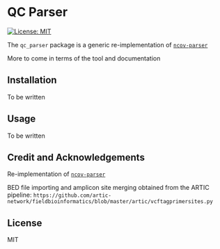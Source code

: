 # QC Parser

[![License: MIT](https://img.shields.io/badge/License-MIT-yellow.svg)](https://opensource.org/licenses/MIT)

The `qc_parser` package is a generic re-implementation of [`ncov-parser`](https://github.com/simpsonlab/ncov-parser)

More to come in terms of the tool and documentation

## Installation
To be written

## Usage
To be written

## Credit and Acknowledgements
Re-implementation of [`ncov-parser`](https://github.com/simpsonlab/ncov-parser)

BED file importing and amplicon site merging obtained from the ARTIC pipeline:
`https://github.com/artic-network/fieldbioinformatics/blob/master/artic/vcftagprimersites.py`

## License
MIT

